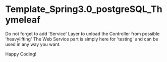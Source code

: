 # Template_Spring3.0_postgreSQL_Thymeleaf

Do not forget to add 'Service' Layer to unload the Controller from possible 'heavylifting' 
The Web Service part is simply here for 'testing' and can be used in any way you want.

Happy Coding!
